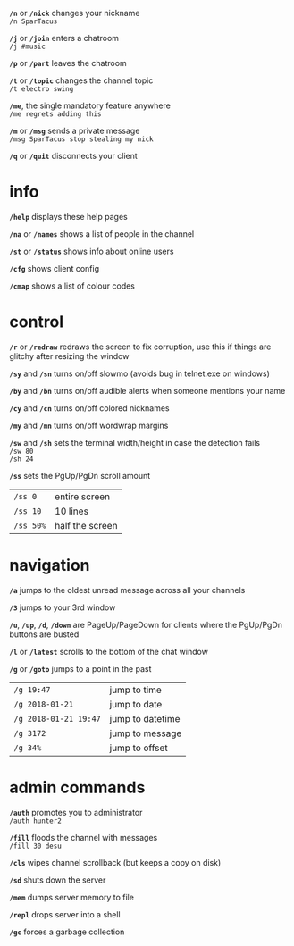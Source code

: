 **`/n`** or **`/nick`** changes your nickname  
`/n SparTacus`

**`/j`** or **`/join`** enters a chatroom  
`/j #music`

**`/p`** or **`/part`** leaves the chatroom

**`/t`** or **`/topic`** changes the channel topic  
`/t electro swing`

**`/me`**, the single mandatory feature anywhere  
`/me regrets adding this`

**`/m`** or **`/msg`** sends a private message  
`/msg SparTacus stop stealing my nick`

**`/q`** or **`/quit`** disconnects your client

# info

**`/help`** displays these help pages

**`/na`** or **`/names`** shows a list of people in the channel

**`/st`** or **`/status`** shows info about online users

**`/cfg`** shows client config

**`/cmap`** shows a list of colour codes

# control

**`/r`** or **`/redraw`** redraws the screen to fix corruption, use this if things are glitchy after resizing the window

**`/sy`** and **`/sn`** turns on/off slowmo (avoids bug in telnet.exe on windows)

**`/by`** and **`/bn`** turns on/off audible alerts when someone mentions your name

**`/cy`** and **`/cn`** turns on/off colored nicknames

**`/my`** and **`/mn`** turns on/off wordwrap margins

**`/sw`** and **`/sh`** sets the terminal width/height in case the detection fails  
`/sw 80`  
`/sh 24`

**`/ss`** sets the PgUp/PgDn scroll amount

| | |
|-|-|
| `/ss 0`   | entire screen
| `/ss 10`  | 10 lines
| `/ss 50%` | half the screen

# navigation

**`/a`** jumps to the oldest unread message across all your channels

**`/3`** jumps to your 3rd window

**`/u`**, **`/up`**, **`/d`**, **`/down`** are PageUp/PageDown for clients where the PgUp/PgDn buttons are busted

**`/l`** or **`/latest`** scrolls to the bottom of the chat window

**`/g`** or **`/goto`** jumps to a point in the past

| | |
|-|-|
| `/g 19:47`            | jump to time
| `/g 2018-01-21`       | jump to date
| `/g 2018-01-21 19:47` | jump to datetime
| `/g 3172`             | jump to message
| `/g 34%`              | jump to offset

# admin commands

**`/auth`** promotes you to administrator  
`/auth hunter2`

**`/fill`** floods the channel with messages  
`/fill 30 desu`

**`/cls`** wipes channel scrollback (but keeps a copy on disk)

**`/sd`** shuts down the server

**`/mem`** dumps server memory to file

**`/repl`** drops server into a shell

**`/gc`** forces a garbage collection
